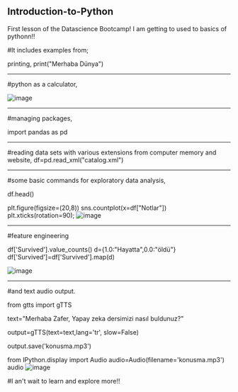 ## Introduction-to-Python
First lesson of the Datascience Bootcamp! I am getting to used to basics of pythonn!!

#It includes examples from;

printing,
print("Merhaba Dünya")

------------------------------------------------------------------------------------
#python as a calculator,

![image](https://user-images.githubusercontent.com/122751581/215348250-2d86cf89-e3b6-4b0d-8914-dc9c12cc2b5f.png)

------------------------------------------------------------------------
#managing packages, 

import pandas as pd

-----------------------------------------------------------------------------------
#reading data sets with various extensions from computer memory and website, 
df=pd.read_xml("catalog.xml")

-------------------------------------------------------
#some basic commands for exploratory data analysis,  

df.head()

plt.figure(figsize=(20,8))
sns.countplot(x=df["Notlar"]) 
plt.xticks(rotation=90);
![image](https://user-images.githubusercontent.com/122751581/215348440-43728610-6921-407b-8ba3-a5084255f21b.png)

------------------------------------------------
#feature engineering 

df['Survived'].value_counts()
d={1.0:"Hayatta",0.0:"öldü"}
df['Survived']=df['Survived'].map(d)

![image](https://user-images.githubusercontent.com/122751581/215348466-d867bb47-e9ec-47dc-848a-23b3668ed3bf.png)

---------------------------------------
#and text audio output.

from gtts import gTTS

text="Merhaba Zafer, Yapay zeka dersimizi nasıl buldunuz?"

output=gTTS(text=text,lang='tr', slow=False)

output.save('konusma.mp3')

from IPython.display import Audio
audio=Audio(filename='konusma.mp3')
audio
![image](https://user-images.githubusercontent.com/122751581/215348613-c896c5c7-daef-4114-b64c-d6ae337bc943.png)


#I an't wait to learn and explore more!!
